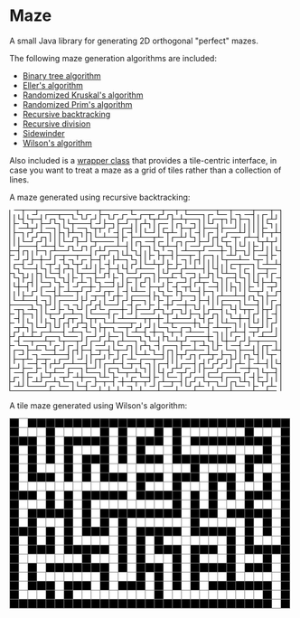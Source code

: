 Maze
====

A small Java library for generating 2D orthogonal "perfect" mazes. 

The following maze generation algorithms are included:

* [Binary tree algorithm](src/maze/BinaryTreeMaze.java)
* [Eller's algorithm](src/maze/Ellers.java)
* [Randomized Kruskal's algorithm](src/maze/RandomizedKruskals.java)
* [Randomized Prim's algorithm](src/maze/RandomizedPrims.java)
* [Recursive backtracking](src/maze/RecursiveBacktracker.java)
* [Recursive division](src/maze/RecursiveDivider.java)
* [Sidewinder](src/maze/Sidewinder.java)
* [Wilson's algorithm](src/maze/Wilsons.java)

Also included is a [wrapper class](src/maze/TileMaze.java) that provides a
tile-centric interface, in case you want to treat a maze as a grid of tiles
rather than a collection of lines.

A maze generated using recursive backtracking:

![Screenshot](recursive_backtracker.png)

A tile maze generated using Wilson's algorithm:

![Screenshot](wilsons.png)

